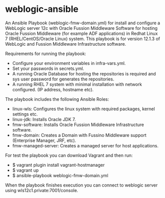 # weblogic-ansible
An Ansible Playbook (weblogic-fmw-domain.yml) for install and configure a WebLogic server 12c with 
Oracle Fussion Middleware Software for hosting Oracle Fussion Middleware (for example ADF applications) in Redhat Linux 7 (RHEL/CentOS/Oracle Linux) system.
This playbook is for version 12.1.3 of WebLogic and Fussion Middleware Infrastructure software.

Requirements for running the playbook:
- Configure your environment variables in infra-vars.yml. 
- Set your passwords in secrets.yml.
- A running Oracle Database for hosting the repositories is required and sys user password for generates the repositories.
- A running RHEL 7 system with minimal installation with network configured. (IP address, hostname etc).

The playbook includes the following Ansible Roles:
- linux-wls: Configures the linux system with required packages, kernel settings etc.
- linux-jdk: Installs Oracle JDK 7.
- fmw-software: Installs Oracle Fussion Middleware Infrastructure software.
- fmw-domain: Creates a Domain with Fussino Middleware support (Enterprise Manager, JRF, etc).
- fmw-managed-server: Creates a managed server for host applications.

For test the playbook you can download Vagrant and then run: 
- $ vagrant plugin install vagrant-hostmanager
- $ vagrant up
- $ ansible-playbook weblogic-fmw-domain.yml

When the playbook finishes execution you can connect to weblogic server using wls12c1.private:7001/console.
